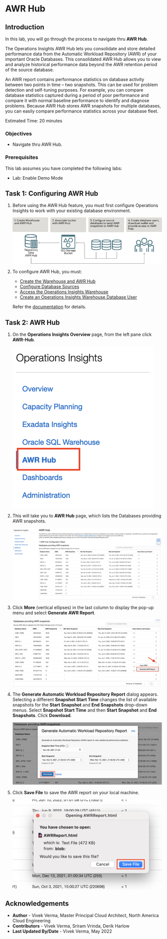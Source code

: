 # AWR Hub

## Introduction

In this lab, you will go through the process to navigate thru **AWR Hub**.

The Operations Insights AWR Hub lets you consolidate and store detailed performance data from the Automatic Workload Repository (AWR) of your important Oracle Databases. This consolidated AWR Hub allows you to view and analyze historical performance data beyond the AWR retention period of the source database.

An AWR report contains performance statistics on database activity between two points in time – two snapshots. This can be used for problem detection and self-tuning purposes. For example, you can compare database statistics captured during a period of poor performance and compare it with normal baseline performance to identify and diagnose problems. Because AWR Hub stores AWR snapshots for multiple databases, you can easily compare performance statistics across your database fleet.

Estimated Time: 20 minutes

### Objectives

-   Navigate thru AWR Hub.

### Prerequisites

This lab assumes you have completed the following labs:
* Lab: Enable Demo Mode

## Task 1: Configuring AWR Hub

1.  Before using the AWR Hub feature, you must first configure Operations Insights to work with your existing database environment.

      ![Left Pane](./images/awr-config-steps.png " ")

2.  To configure AWR Hub, you must:

      *  [Create the Warehouse and AWR Hub](https://docs.oracle.com/en-us/iaas/operations-insights/doc/analyze-automatic-workload-repository-awr-performance-data.html#GUID-2CE174B9-0A9E-4D37-91D6-12E363FB4183)
      *  [Configure Database Sources](https://docs.oracle.com/en-us/iaas/operations-insights/doc/analyze-automatic-workload-repository-awr-performance-data.html#GUID-7F811D14-0ED7-4CEE-A0AA-F5D7A0891422)
      *  [Access the Operations Insights Warehouse](https://docs.oracle.com/en-us/iaas/operations-insights/doc/analyze-automatic-workload-repository-awr-performance-data.html#GUID-B53B91EC-AEC2-465E-AE94-BF35A08F506B)
      *  [Create an Operations Insights Warehouse Database User](https://docs.oracle.com/en-us/iaas/operations-insights/doc/analyze-automatic-workload-repository-awr-performance-data.html#GUID-71EE360E-708A-4C83-B30F-A5EB03190D97)

      Refer the [documentation](https://docs.oracle.com/en-us/iaas/operations-insights/doc/analyze-automatic-workload-repository-awr-performance-data.html) for details.       

## Task 2: AWR Hub

1.  On the **Operations Insights Overview** page, from the left pane click **AWR-Hub**.

      ![Left Pane](./images/awr-hub.png " ")

2.  This will take you to **AWR Hub** page, which lists the Databases providing AWR snapshots.

      ![Left Pane](./images/awr-hub1.png " ")

3.  Click **More** (vertical ellipses) in the last column to display the pop-up menu and select **Generate AWR Report**.

      ![Left Pane](./images/awr-hub2.png " ")

4.  The **Generate Automatic Workload Repository Report** dialog appears. Selecting a different **Snapshot Start Time** changes the list of available snapshots for the **Start Snapshot** and **End Snapshots** drop-down menus. Select **Snapshot Start Time** and then **Start Snapshot** and **End Snapshots**. Click **Download**.

      ![Left Pane](./images/awr-hub3.png " ")

5.  Click **Save File** to save the AWR report on your local machine.

      ![Left Pane](./images/awr-hub4.png " ")

## Acknowledgements

- **Author** - Vivek Verma, Master Principal Cloud Architect, North America Cloud Engineering
- **Contributors** - Vivek Verma, Sriram Vrinda, Derik Harlow
- **Last Updated By/Date** - Vivek Verma, May 2022